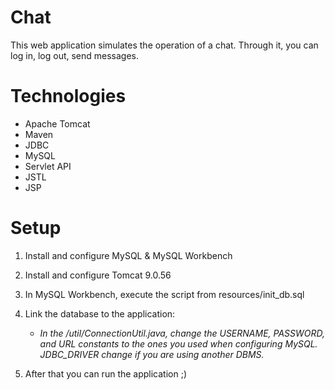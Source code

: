 # Chat

This web application simulates the operation of a chat. 
Through it, you can log in, log out, send messages.

# Technologies

- Apache Tomcat
- Maven
- JDBC
- MySQL
- Servlet API
- JSTL
- JSP

# Setup

1. Install and configure MySQL & MySQL Workbench
2. Install and configure Tomcat 9.0.56
3. In MySQL Workbench, execute the script from resources/init_db.sql
4. Link the database to the application:

    * *In the /util/ConnectionUtil.java, change the USERNAME, PASSWORD, and URL constants to the ones you used when configuring MySQL. JDBC_DRIVER change if you are using another DBMS.*
   
5. After that you can run the application ;)